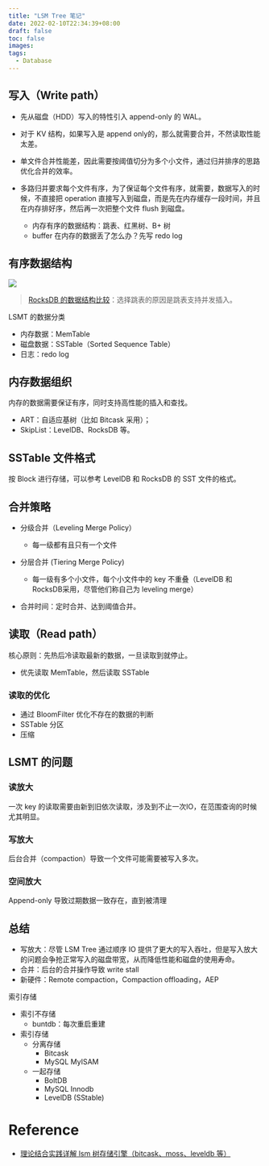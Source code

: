 ```yaml
---
title: "LSM Tree 笔记"
date: 2022-02-10T22:34:39+08:00
draft: false
toc: false
images:
tags: 
  - Database
---
```


## 写入（Write path）

- 先从磁盘（HDD）写入的特性引入 append-only 的 WAL。

- 对于 KV 结构，如果写入是 append only的，那么就需要合并，不然读取性能太差。

- 单文件合并性能差，因此需要按阈值切分为多个小文件，通过归并排序的思路优化合并的效率。

- 多路归并要求每个文件有序，为了保证每个文件有序，就需要，数据写入的时候，不直接把 operation 直接写入到磁盘，而是先在内存缓存一段时间，并且在内存排好序，然后再一次把整个文件 flush 到磁盘。
  - 内存有序的数据结构：跳表、红黑树、B+ 树
  - buffer 在内存的数据丢了怎么办？先写 redo log



## 有序数据结构

![](https://gw.alipayobjects.com/zos/antfincdn/V8oKiYS5z/1639280343.png)

> [RocksDB 的数据结构比较](https://github.com/facebook/rocksdb/wiki/MemTable)：选择跳表的原因是跳表支持并发插入。



LSMT 的数据分类

- 内存数据：MemTable
- 磁盘数据：SSTable（Sorted Sequence Table）
- 日志：redo log



## 内存数据组织

内存的数据需要保证有序，同时支持高性能的插入和查找。

- ART：自适应基树（比如 Bitcask 采用）；
- SkipList：LevelDB、RocksDB 等。



## SSTable 文件格式

按 Block 进行存储，可以参考 LevelDB 和 RocksDB 的 SST 文件的格式。



## 合并策略

- 分级合并（Leveling Merge Policy）
  - 每一级都有且只有一个文件
- 分层合并 (Tiering Merge Policy)
  - 每一级有多个小文件，每个小文件中的 key 不重叠（LevelDB 和 RocksDB采用，尽管他们称自己为 leveling merge）

- 合并时间：定时合并、达到阈值合并。

## 读取（Read path）

核心原则：先热后冷读取最新的数据，一旦读取到就停止。

- 优先读取 MemTable，然后读取 SSTable

### 读取的优化

- 通过 BloomFilter 优化不存在的数据的判断 
- SSTable 分区
- 压缩

## LSMT 的问题

### 读放大

一次 key 的读取需要由新到旧依次读取，涉及到不止一次IO，在范围查询的时候尤其明显。

### 写放大

后台合并（compaction）导致一个文件可能需要被写入多次。

### 空间放大

Append-only 导致过期数据一致存在，直到被清理



## 总结

- 写放大：尽管 LSM Tree 通过顺序 IO 提供了更大的写入吞吐，但是写入放大的问题会争抢正常写入的磁盘带宽，从而降低性能和磁盘的使用寿命。
- 合并：后台的合并操作导致 write stall
- 新硬件：Remote compaction，Compaction offloading，AEP



索引存储

- 索引不存储
  - buntdb：每次重启重建
- 索引存储
  - 分离存储
    - Bitcask
    - MySQL MyISAM
  - 一起存储
    - BoltDB
    - MySQL Innodb
    - LevelDB (SStable)



# Reference

- [理论结合实践详解 lsm 树存储引擎（bitcask、moss、leveldb 等）](https://www.youtube.com/watch?v=adamqSuHHck&ab_channel=TalkGo)


